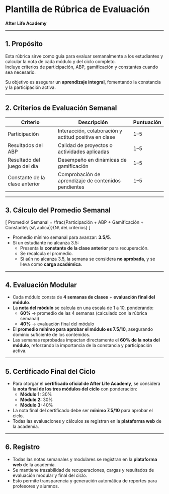 # Plantilla de Rúbrica de Evaluación  
**After Life Academy**

---

## 1. Propósito
Esta rúbrica sirve como guía para evaluar semanalmente a los estudiantes y calcular la nota de cada módulo y del ciclo completo.  
Incluye criterios de participación, ABP, gamificación y constantes cuando sea necesario.  

Su objetivo es asegurar un **aprendizaje integral**, fomentando la constancia y la participación activa.

---

## 2. Criterios de Evaluación Semanal

| Criterio                      | Descripción                                                               | Puntuación |
|--------------------------------|---------------------------------------------------------------------------|------------|
| Participación                  | Interacción, colaboración y actitud positiva en clase                     | 1–5        |
| Resultados del ABP             | Calidad de proyectos o actividades aplicadas                              | 1–5        |
| Resultado del juego del día    | Desempeño en dinámicas de gamificación                                    | 1–5        |
| Constante de la clase anterior | Comprobación de aprendizaje de contenidos pendientes                      | 1–5        |

---

## 3. Cálculo del Promedio Semanal
\[
Promedio\ Semanal = \frac{Participación + ABP + Gamificación + Constante\ (si\ aplica)}{N\ de\ criterios}
\]  

- Promedio mínimo semanal para avanzar: **3.5/5**.  
- Si un estudiante no alcanza 3.5:  
  - Presenta la **constante de la clase anterior** para recuperación.  
  - Se recalcula el promedio.  
  - Si aún no alcanza 3.5, la semana se considera **no aprobada**, y se lleva como **carga académica**.  

---

## 4. Evaluación Modular
- Cada módulo consta de **4 semanas de clases** + **evaluación final del módulo**.  
- La **nota del módulo** se calcula en una escala de 1 a 10, ponderando:  
  - **60%** → promedio de las 4 semanas (calculado con la rúbrica semanal)  
  - **40%** → evaluación final del módulo  
- El **promedio mínimo para aprobar el módulo es 7.5/10**, asegurando dominio suficiente de los contenidos.  
- Las semanas reprobadas impactan directamente el **60% de la nota del módulo**, reforzando la importancia de la constancia y participación activa.  

---

## 5. Certificado Final del Ciclo
- Para otorgar el **certificado oficial de After Life Academy**, se considera la **nota final de los tres módulos del ciclo** con ponderación:  
  - **Módulo 1:** 30%  
  - **Módulo 2:** 30%  
  - **Módulo 3:** 40%  
- La nota final del certificado debe ser **mínimo 7.5/10** para aprobar el ciclo.  
- Todas las evaluaciones y cálculos se registran en la **plataforma web** de la academia.  

---

## 6. Registro
- Todas las notas semanales y modulares se registran en la **plataforma web** de la academia.  
- Se mantiene trazabilidad de recuperaciones, cargas y resultados de evaluación modular y final del ciclo.  
- Esto permite transparencia y generación automática de reportes para profesores y alumnos.
